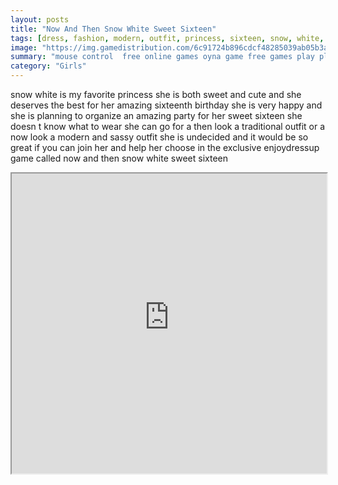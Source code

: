 ```yaml
---
layout: posts
title: "Now And Then Snow White Sweet Sixteen"
tags: [dress, fashion, modern, outfit, princess, sixteen, snow, white, now, free, online, games, oyna, game, free, games, play, play, games]
image: "https://img.gamedistribution.com/6c91724b896cdcf48285039ab05b3aaf.jpg"
summary: "mouse control  free online games oyna game free games play play games"
category: "Girls"
---
```


snow white is my favorite princess she is both sweet and cute and she deserves the best for her amazing sixteenth birthday she is very happy and she is planning to organize an amazing party for her sweet sixteen she doesn t know what to wear she can go for a then look a traditional outfit or a now look a modern and sassy outfit she is undecided and it would be so great if you can join her and help her choose in the exclusive enjoydressup game called now and then snow white sweet sixteen

<iframe width="100%" height="480px;" src="https://flash.gamedistribution.com?game=6c91724b896cdcf48285039ab05b3aaf"></iframe>